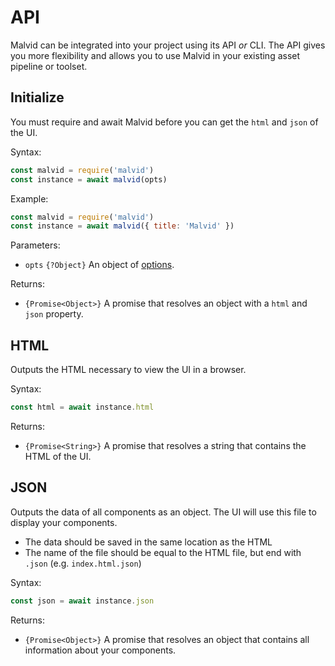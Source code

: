# API

Malvid can be integrated into your project using its API *or* CLI. The API gives you more flexibility and allows you to use Malvid in your existing asset pipeline or toolset.

## Initialize

You must require and await Malvid before you can get the `html` and `json` of the UI.

Syntax:

```js
const malvid = require('malvid')
const instance = await malvid(opts)
```

Example:

```js
const malvid = require('malvid')
const instance = await malvid({ title: 'Malvid' })
```

Parameters:

- `opts` `{?Object}` An object of [options](Options.md).

Returns:

- `{Promise<Object>}` A promise that resolves an object with a `html` and `json` property.

## HTML

Outputs the HTML necessary to view the UI in a browser.

Syntax:

```js
const html = await instance.html
```

Returns:

- `{Promise<String>}` A promise that resolves a string that contains the HTML of the UI.

## JSON

Outputs the data of all components as an object. The UI will use this file to display your components.

- The data should be saved in the same location as the HTML
- The name of the file should be equal to the HTML file, but end with `.json` (e.g. `index.html.json`)

Syntax:

```js
const json = await instance.json
```

Returns:

- `{Promise<Object>}` A promise that resolves an object that contains all information about your components.